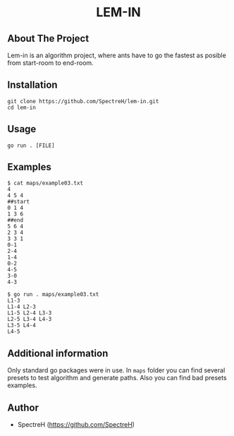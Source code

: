 <h1 align="center">LEM-IN</h1>

## About The Project
Lem-in is an algorithm project, where ants have to go the fastest as posible from start-room to end-room.

## Installation
```
git clone https://github.com/SpectreH/lem-in.git
cd lem-in
```

## Usage
```
go run . [FILE]
```

## Examples
```
$ cat maps/example03.txt
4
4 5 4
##start
0 1 4
1 3 6
##end
5 6 4
2 3 4
3 3 1
0-1
2-4
1-4
0-2
4-5
3-0
4-3

$ go run . maps/example03.txt
L1-3
L1-4 L2-3
L1-5 L2-4 L3-3
L2-5 L3-4 L4-3
L3-5 L4-4
L4-5
```

## Additional information

Only standard go packages were in use. In <code>maps</code> folder you can find several presets to test algorithm and generate paths. Also you can find bad presets examples.

## Author

* SpectreH (https://github.com/SpectreH)
